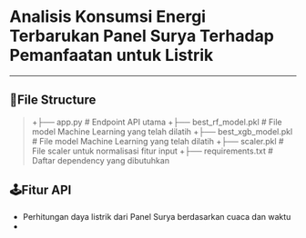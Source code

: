 # **Analisis Konsumsi Energi Terbarukan Panel Surya Terhadap Pemanfaatan untuk Listrik**
---

📁File Structure
---
>+├── app.py                      # Endpoint API utama
>+├── best_rf_model.pkl           # File model Machine Learning yang telah dilatih
>+├── best_xgb_model.pkl          # File model Machine Learning yang telah dilatih
>+├── scaler.pkl                  # File scaler untuk normalisasi fitur input
>+├── requirements.txt            # Daftar dependency yang dibutuhkan



🕹️Fitur API
---
+ Perhitungan daya listrik dari Panel Surya berdasarkan cuaca dan waktu
+ 
